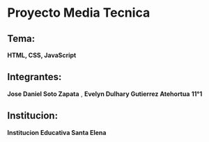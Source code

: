 # Proyecto Media Tecnica

## Tema:
**HTML, CSS, JavaScript**

## Integrantes:
**Jose Daniel Soto Zapata** ,
**Evelyn Dulhary Gutierrez Atehortua**
**11°1**

## Institucion:
**Institucion Educativa Santa Elena**
